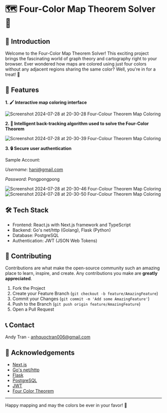 # 🗺️ Four-Color Map Theorem Solver 🎨

## 🌟 Introduction

Welcome to the Four-Color Map Theorem Solver! This exciting project brings the fascinating world of graph theory and cartography right to your browser. Ever wondered how maps are colored using just four colors without any adjacent regions sharing the same color? Well, you're in for a treat! 🤩

## 🚀 Features

**1. 🖌️ Interactive map coloring interface**
  
![Screenshot 2024-07-28 at 20-30-28 Four-Colour Theorem Map Coloring](https://github.com/user-attachments/assets/537ed02f-7c25-401e-893a-09e85a35edca)

**2. 🧠 Intelligent back-tracking algorithm used to solve the Four-Color Theorem**
  
![Screenshot 2024-07-28 at 20-30-39 Four-Colour Theorem Map Coloring](https://github.com/user-attachments/assets/1b5b4761-22c7-4da1-8140-32795cef3a78)
  
**3. 🔒 Secure user authentication**

Sample Account:

_Username_: hani@gmail.com

_Password_: Pongpongpong
  
![Screenshot 2024-07-28 at 20-30-46 Four-Colour Theorem Map Coloring](https://github.com/user-attachments/assets/5c751f58-527d-48de-9644-63c580ac8bd2)
![Screenshot 2024-07-28 at 20-30-50 Four-Colour Theorem Map Coloring](https://github.com/user-attachments/assets/4fbc2f10-e255-4199-9ccc-30863e5d7034)


## 🛠️ Tech Stack

- Frontend: React.js with Next.js framework and TypeScript
- Backend: Go's net/http (Golang), Flask (Python)
- Database: PostgreSQL
- Authentication: JWT (JSON Web Tokens)

## 🤝 Contributing

Contributions are what make the open-source community such an amazing place to learn, inspire, and create. Any contributions you make are **greatly appreciated**.

1. Fork the Project
2. Create your Feature Branch (`git checkout -b feature/AmazingFeature`)
3. Commit your Changes (`git commit -m 'Add some AmazingFeature'`)
4. Push to the Branch (`git push origin feature/AmazingFeature`)
5. Open a Pull Request

## 📞 Contact

Andy Tran - anhquoctran006@gmail.com

## 🙏 Acknowledgements

- [Next.js](https://nextjs.org/)
- [Go's net/http](https://pkg.go.dev/net/http/)
- [Flask](https://flask.palletsprojects.com/en/3.0.x/)
- [PostgreSQL](https://www.postgresql.org/)
- [JWT](https://jwt.io/)
- [Four Color Theorem](https://en.wikipedia.org/wiki/Four_color_theorem)

---

Happy mapping and may the colors be ever in your favor! 🌈
